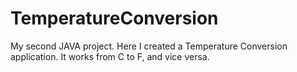 # TemperatureConversion
My second JAVA project. Here I created a Temperature Conversion application. It works from C to F, and vice versa. 
